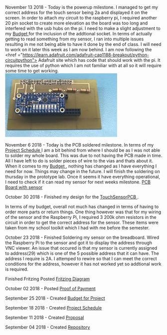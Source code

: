 November 13 2018 -
Today is the powerup milestone. I managed to get my correct address for the touch sensor being 2a and displayed it on the screen. In order to attach my circuit to the raspberry pi, I required another 20 pin socket to create more elevation as the board was too long and interfered with the usb hubs on the pi. I need to make a slight adjustment to my <a href = "https://github.com/JuanRodriguez19/SensorEffector/blob/master/Documentation/PowerSwitchBudget.pdf">Budget </a> for the inclusion of the addtional socket. In terms of actually getting to read something from my sensor, I ran into multiple issues resulting in me not being able to have it done by the end of class. I will need to work on it later this week as I am now behind. I am now following the
<href ="https://learn.adafruit.com/adafruit-cap1188-breakout/python-circuitpython"> Adafruit site </a> which has code that should work with the pi. It requires the use of python which I am not familiar with at all so it will require some time to get working.
![PCB Hardware](https://github.com/JuanRodriguez19/SensorEffector/blob/master/Documentation/PCB.PNG)

November 6 2018 - 
Today is the PCB soldered milestone. In terms of my <a href = "https://github.com/JuanRodriguez19/SensorEffector/blob/master/Documentation/Power%20Switch%20Project%20Schedule.pdf ">Project Schedule </a> I am a bit behind from where I should be as I was not able to solder my whole board. This was due to not having the PCB made in time.
All I have left to do is solder pieces of wire to the vias and thats about it. When it comes to my <a href = "https://github.com/JuanRodriguez19/SensorEffector/blob/master/Documentation/PowerSwitchBudget.pdf">Budget </a>, nothing has changed as I have everything I need for now. Things may change in the future. I will finish the soldering on thursday in the prototype lab.
Once it seems it have everything operational, I need to check if it can read my sensor for next weeks milestone. 
<a href = "https://github.com/JuanRodriguez19/SensorEffector/blob/master/Documentation/PCB.PNG">PCB Board with sensor</a>

October 30 2018 -
Finished my design for the <a href = "https://github.com/JuanRodriguez19/SensorEffector/blob/master/Documentation/TouchSensor_pcb.png">TouchSensorPCB </a>.

In terms of my budget, overall not much has changed in terms of having to order more parts or return things. One thing however was that for my wiring of the sensor and the Raspberry Pi, I required 3 200k ohm resistors in the circuit in order to get the correct address for the sensor. These items were taken from my school toolkit which I had with me before the semester.



October 23 2018 -
Finished Soldering my sensor on the breadboard.
Wired the Raspberry Pi to the sensor and got it to display the address through VNC viewer.
An issue that occured is that my sensor is currently assigned to address(29) which is one of the 5 possible address that it can have. The address I require is 2A.
I attemped to rewire so that I can meet the correct conditions for the address, however it has not worked yet so addtional work is required.

Finished Fritzing
Posted <a href = "https://github.com/JuanRodriguez19/SensorEffector/blob/master/Documentation/TouchSensor_bb.png"> Fritzing Diagram </a>



October 02 2018 -
Posted <a href = "https://github.com/JuanRodriguez19/SensorEffector/blob/master/Documentation/Proof%20of%20Payment.pdf">Proof of Payment </a>


September 25 2018 -
Created <a href = "https://github.com/JuanRodriguez19/SensorEffector/blob/master/Documentation/PowerSwitchBudget.pdf">Budget for Project </a>


September 18 2018 -
Created <a href = "https://github.com/JuanRodriguez19/SensorEffector/blob/master/Documentation/Power%20Switch%20Project%20Schedule.pdf ">Project Schedule </a>


September 11 2018 -
Created <a href = "https://github.com/JuanRodriguez19/SensorEffector/blob/master/Documentation/Proposal.pdf ">Proposal </a>


September 04 2018 - 
Created <a href = "https://github.com/JuanRodriguez19/SensorEffector.git ">Repository </a>  


